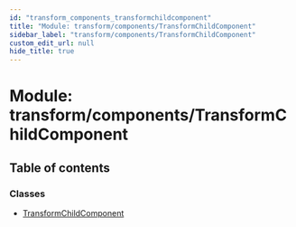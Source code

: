 ```yaml
---
id: "transform_components_transformchildcomponent"
title: "Module: transform/components/TransformChildComponent"
sidebar_label: "transform/components/TransformChildComponent"
custom_edit_url: null
hide_title: true
---
```


# Module: transform/components/TransformChildComponent

## Table of contents

### Classes

- [TransformChildComponent](../classes/transform_components_transformchildcomponent.transformchildcomponent.md)
